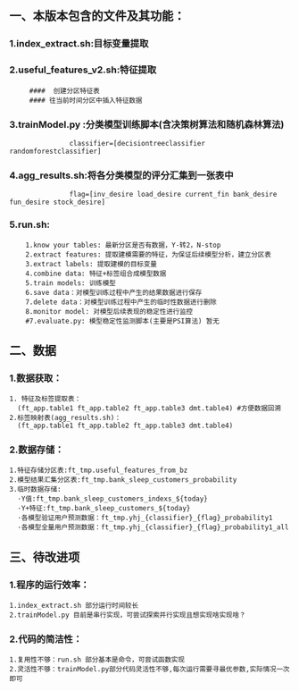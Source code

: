 
## 一、本版本包含的文件及其功能：
### 1.index_extract.sh:目标变量提取
### 2.useful_features_v2.sh:特征提取
         ####  创建分区特征表
         #### 往当前时间分区中插入特征数据
### 3.trainModel.py :分类模型训练脚本(含决策树算法和随机森林算法) 
                   classifier=[decisiontreeclassifier  randomforestclassifier]
### 4.agg_results.sh:将各分类模型的评分汇集到一张表中
                   flag=[inv_desire load_desire current_fin bank_desire fun_desire stock_desire]
### 5.run.sh:
        1.know your tables: 最新分区是否有数据，Y-转2，N-stop
        2.extract features: 提取建模需要的特征，为保证后续模型分析，建立分区表
        3.extract labels: 提取建模的目标变量
        4.combine data: 特征+标签组合成模型数据
        5.train models: 训练模型
        6.save data：对模型训练过程中产生的结果数据进行保存
        7.delete data：对模型训练过程中产生的临时性数据进行删除
        8.monitor model: 对模型后续表现的稳定性进行监控
        #7.evaluate.py: 模型稳定性监测脚本(主要是PSI算法) 暂无

## 二、数据
### 1.数据获取：
    1. 特征及标签提取表：
      (ft_app.table1 ft_app.table2 ft_app.table3 dmt.table4) #方便数据回溯
    2.标签映射表(agg_results.sh)：
      (ft_app.table1 ft_app.table2 ft_app.table3 dmt.table4)

### 2.数据存储：
    1.特征存储分区表:ft_tmp.useful_features_from_bz
    2.模型结果汇集分区表:ft_tmp.bank_sleep_customers_probability
    3.临时数据存储:
      ·Y值:ft_tmp.bank_sleep_customers_indexs_${today}
      ·Y+特征:ft_tmp.bank_sleep_customers_${today}
      ·各模型验证用户预测数据：ft_tmp.yhj_{classifier}_{flag}_probability1
      ·各模型全量用户预测数据：ft_tmp.yhj_{classifier}_{flag}_probability1_all

## 三、待改进项
### 1.程序的运行效率：
    1.index_extract.sh 部分运行时间较长
    2.trainModel.py 目前是串行实现，可尝试探索并行实现且想实现啥实现啥？
### 2.代码的简洁性：
    1.复用性不够：run.sh 部分基本是命令，可尝试函数实现
    2.灵活性不够：trainModel.py部分代码灵活性不够,每次运行需要寻最优参数,实际情况一次即可
